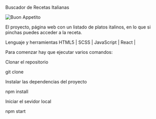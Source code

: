Buscador de Recetas Italianas


![Buon Appetito](./readmeImage.png)


El proyecto, página web con un listado de platos italinos, en lo que si pinchas puedes acceder a la receta. 

Lenguaje y herramientas
HTML5 | SCSS | JavaScript | React |

Para comenzar hay que ejecutar varios comandos:

Clonar el repositorio

git clone

Instalar las dependencias del proyecto

npm install

Iniciar el sevidor local

npm start



